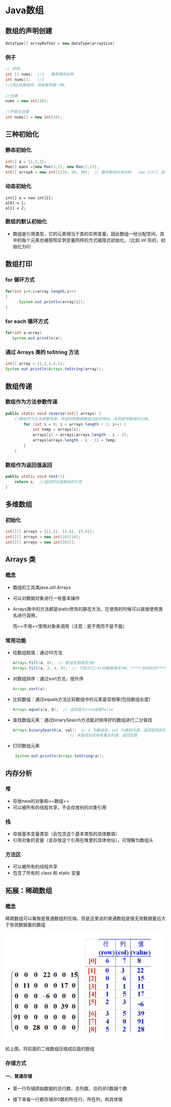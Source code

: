 # Java数组

## 数组的声明创建

```java
dataType[] arrayRefVar = new dataType[arraySize]
```

### 例子

```java
// 声明
int [] nums;  //1   推荐使用这种
int nums[];   //2
//1和2效果相同，但是推荐第一种。

//创建
nums = new int[10];

//声明与创建
int nums[] = new int[10];
```



## 三种初始化

### 静态初始化

```java
int[] a = {1,2,3};
Man[] mans ={new Man(1,1), new Man(2,2)};
int[] arrayA = new int[]{10, 20, 30};  // 静态数组标准分配   new int[] 这个中括号里不能有东西
```

### 动态初始化

```
int[] a = new int[2];
a[0] = 1;
a[1] = 2;
```

### 数组的默认初始化

- 数组是引用类型，它的元素相当于类的实例变量，因此数组一经分配空间，其中的每个元素也被按照实例变量同样的方式被隐式初始化。（比如 int 形的，初始化为0）

## 数组打印

### for 循环方式

```java
for(int i=0;i<array.length;i++)
{
      System.out.println(array[i]);
}
```

### for each 循环方式

 ```java
for(int a:array)
    System.out.println(a);
 ```

### 通过 Arrays 类的 toString 方法

```java
int[] array = {1,2,3,4,5};
System.out.println(Arrays.toString(array));
```



## 数组传递

### 数组作为方法参数传递

```java
public static void reverse(int[] arrays) {  
    //数组作为方法参数传递，传递的参数是数组内存的地址。本质是传数组的引用。
        for (int i = 0; i < arrays.length / 2; i++) {
            int temp = arrays[i];
            arrays[i] = arrays[arrays.length - i - 1];
            arrays[arrays.length - i - 1] = temp;
        }
    }
```

### 数组作为返回值返回

```java
public static void test(){
	return s;  //返回的也是数组的引用
}
```



## 多维数组

### 初始化

```java
int[][] arrays = {{1,2}, {3,4}, {5,6}};
int[][] arrays = new int[10][10];
int[][] arrays = new int[10][];
```



## Arrays 类

### 概念

- 数组的工具类java.util.Arrays

- 可以对数据对象进行一些基本操作

- Arrays类中的方法都是static修饰的静态方法，在使用的时候可以直接使用类名进行调用，

  而==不用==使用对象来调用（注意：是不用而不是不能）
### 常用功能
- 给数组赋值：通过fill方法

  ```java
  Arrays.fill(a, 0);  // 数组全部填充为0
  Arrays.fill(a, 2, 4, 0);  // 下标为[2,4)的数据填充为0，*****前闭后开*****
  ```

- 对数组排序：通过sort方法，按升序

  ```java
  Arrays.sort(a);
  ```

- 比较数组：通过equals方法比较数组中的元素是否相等(包括数组长度)

  ```java
  Arrays.equals(a, b);  // 返回值为true或者false
  ```

- 查找数组元素：通过binarySearch方法能对排序好的数组进行二分查找	

  ```java
  Arrays.binarySearch(a, val);  // a 为数组名，val 为查找元素，返回查找到的值的下标
  						   // 未查找到或者有重复的值，返回负数
  ```

- 打印数组元素

  ```java
   System.out.println(Arrays.toString(a));
  ```



## 内存分析

### 堆

- 存放new的对象和==数组==
- 可以被所有的线程共享，不会存放别的对象引用
### 栈
- 存放基本变量类型（会包含这个基本类型的具体数值）
- 引用对象的变量（会存放这个引用在堆里的具体地址），可理解为数组头
### 方法区
- 可以被所有的线程共享
- 包含了所有的 class 和 static 变量



## 拓展：稀疏数组

### 概念

稀疏数组可以看做是普通数组的压缩，但是这里说的普通数组是值无效数据量远大于有效数据量的数组

![稀疏数组](picture/image-20210207114507861.png)	

如上图，将前面的二维数组压缩成后面的数组

### 存储方式

#### 一、普通存储

- 第一行存储原始数据的总行数，总列数，总的非0数据个数

- 接下来每一行都存储非0数的所在行，所在列，和具体值